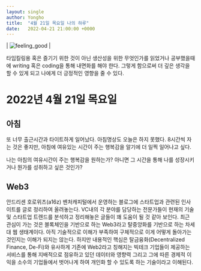 ```yaml
---
layout: single
author: Yongho
title:  "4월 21일 목요일 나의 하루"
date:   2022-04-21 21:00:00 +0000
---
```


| ![feeling_good](https://i.scdn.co/image/ab67616d0000b2737f789606269f5f284f50bad6) | 

타임킬링용 혹은 즐기기 위한 것이 아닌 생산성을 위한 무엇인가를 읽었거나 공부했을때에 writing 혹은 coding을 통해 내면화를 해야 한다. 그렇게 함으로써 더 깊은 생각을 할 수 있게 되고 나에게 더 긍정적인 영향을 줄 수 있다.

# 2022년 4월 21일 목요일

## 아침
또 너무 출근시간과 타이트하게 일어났다. 아침명상도 오늘은 하지 못했다.
8시간씩 자는 것은 좋지만, 아침에 여유있는 시간이 주는 행복감을 알기에 더 일찍 일어나고 싶다.

나는 아침의 여유시간이 주는 행복감을 원하는가? 아니면 그 시간을 통해 나를 성장시키거나 뭔가를 성취하고 싶은 것인가? 

## Web3
안드리센 호로위츠(a16z) 벤처캐피털에서 운영하는 블로그에 스타트업과 관련된 인사이트를 글로 정리하여 올려놓는다. VC내의 각 분야를 담당하는 전문가들이 현재의 기술 및 스타트업 트렌드를 분석하고 정리해놓은 글들이 꽤 도움이 될 것 같아 보인다. 최근 관심이 가는 것은 블록체인을 기반으로 하는 Web3라고 탈중앙화를 기반으로 하는 차세대 웹 생태계이다. 아직 기술적으로 이해가 부족하여 구체적으로 이게 어떻게 돌아가는 것인지는 이해가 되지는 않는다. 하지만 내용적인 핵심은 탈금융화(Decentralized Finance, De-Fi)와 유사하게 기존에 Web2라고 칭해지는 빅테크 기업들이 제공하는 서비스를 통해 지배적으로 점유하고 있던 데이터와 영향력 그리고 그에 따른 경제적 이익을 소수의 기업들에서 벗어나게 하여 개인화 할 수 있도록 하는 기술이라고 이해된다.  

